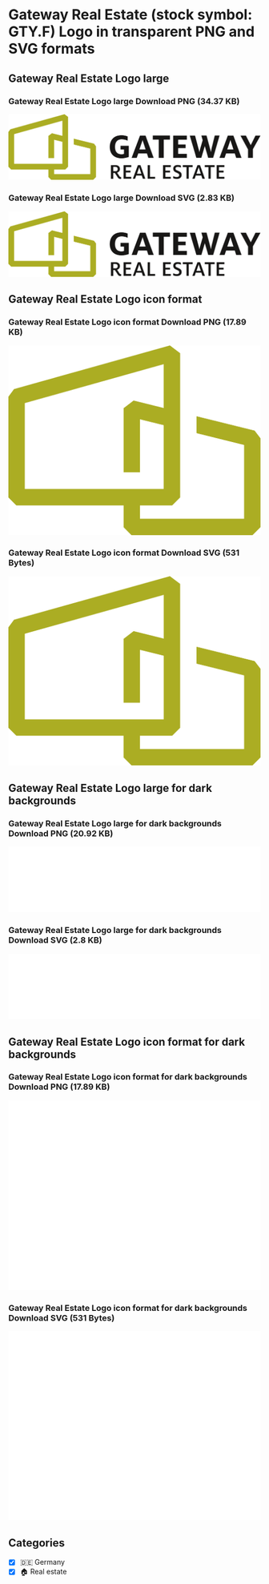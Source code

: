 # Gateway Real Estate (stock symbol: GTY.F) Logo in transparent PNG and SVG formats

## Gateway Real Estate Logo large

### Gateway Real Estate Logo large Download PNG (34.37 KB)

![Gateway Real Estate Logo large Download PNG (34.37 KB)](/img/orig/GTY.F_BIG-17517867.png)

### Gateway Real Estate Logo large Download SVG (2.83 KB)

![Gateway Real Estate Logo large Download SVG (2.83 KB)](/img/orig/GTY.F_BIG-0655035e.svg)

## Gateway Real Estate Logo icon format

### Gateway Real Estate Logo icon format Download PNG (17.89 KB)

![Gateway Real Estate Logo icon format Download PNG (17.89 KB)](/img/orig/GTY.F-bf7f7e7e.png)

### Gateway Real Estate Logo icon format Download SVG (531 Bytes)

![Gateway Real Estate Logo icon format Download SVG (531 Bytes)](/img/orig/GTY.F-aa8938ce.svg)

## Gateway Real Estate Logo large for dark backgrounds

### Gateway Real Estate Logo large for dark backgrounds Download PNG (20.92 KB)

![Gateway Real Estate Logo large for dark backgrounds Download PNG (20.92 KB)](/img/orig/GTY.F_BIG.D-807dcef3.png)

### Gateway Real Estate Logo large for dark backgrounds Download SVG (2.8 KB)

![Gateway Real Estate Logo large for dark backgrounds Download SVG (2.8 KB)](/img/orig/GTY.F_BIG.D-8200549f.svg)

## Gateway Real Estate Logo icon format for dark backgrounds

### Gateway Real Estate Logo icon format for dark backgrounds Download PNG (17.89 KB)

![Gateway Real Estate Logo icon format for dark backgrounds Download PNG (17.89 KB)](/img/orig/GTY.F.D-3eb918fe.png)

### Gateway Real Estate Logo icon format for dark backgrounds Download SVG (531 Bytes)

![Gateway Real Estate Logo icon format for dark backgrounds Download SVG (531 Bytes)](/img/orig/GTY.F.D-64bfcdb6.svg)



## Categories
- [x] 🇩🇪 Germany
- [x] 🏠 Real estate
